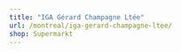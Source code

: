 ```yaml
---
title: "IGA Gérard Champagne Ltée"
url: /montreal/iga-gerard-champagne-ltee/
shop: Supermarkt
---
```

